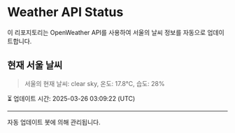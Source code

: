 
# Weather API Status

이 리포지토리는 OpenWeather API를 사용하여 서울의 날씨 정보를 자동으로 업데이트합니다.

## 현재 서울 날씨
> 서울의 현재 날씨: clear sky, 온도: 17.8°C, 습도: 28%

⏳ 업데이트 시간: 2025-03-26 03:09:22 (UTC)

---
자동 업데이트 봇에 의해 관리됩니다.
